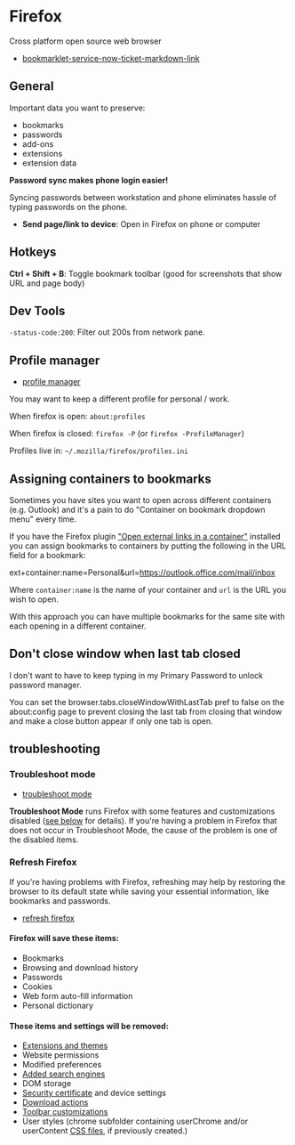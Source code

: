 # Firefox

Cross platform open source web browser

- [bookmarklet-service-now-ticket-markdown-link](../../../../saas/service-now/bookmarklet-service-now-ticket-markdown-link.md)

## General

Important data you want to preserve:

- bookmarks
- passwords
- add-ons
- extensions
- extension data

**Password sync makes phone login easier!**

Syncing passwords between workstation and phone eliminates hassle of typing passwords on the phone. 

- **Send page/link to device**: Open in Firefox on phone or computer

## Hotkeys

**Ctrl + Shift + B**: Toggle bookmark toolbar (good for screenshots that show URL and page body)

## Dev Tools

`-status-code:200`: Filter out 200s from network pane.

## Profile manager

- [profile manager](https://support.mozilla.org/en-US/kb/profile-manager-create-remove-switch-firefox-profiles)

You may want to keep a different profile for personal / work.

When firefox is open: `about:profiles`

When firefox is closed: `firefox -P` (or `firefox -ProfileManager`)

Profiles live in: `~/.mozilla/firefox/profiles.ini`

## Assigning containers to bookmarks

Sometimes you have sites you want to open across different containers (e.g.
Outlook) and it's a pain to do "Container on bookmark dropdown menu" every
time.

If you have the Firefox plugin ["Open external links in a
container"](https://addons.mozilla.org/en-US/firefox/addon/open-url-in-container/)
installed you can assign bookmarks to containers by putting the following in the
URL field for a bookmark:

  ext+container:name=Personal&url=https://outlook.office.com/mail/inbox

Where `container:name` is the name of your container and `url` is the URL you
wish to open.

With this approach you can have multiple bookmarks for the same site with each
opening in a different container.

## Don't close window when last tab closed

I don't want to have to keep typing in my Primary Password to unlock password manager.

You can set the browser.tabs.closeWindowWithLastTab pref to false on the about:config page to prevent closing the last tab from closing that window and make a close button appear if only one tab is open.

## troubleshooting

### Troubleshoot mode

- [troubleshoot mode](https://support.mozilla.org/en-US/kb/diagnose-firefox-issues-using-troubleshoot-mode)

**Troubleshoot Mode** runs Firefox with some features and customizations disabled ([see below](https://support.mozilla.org/en-US/kb/diagnose-firefox-issues-using-troubleshoot-mode#w_what-does-troubleshoot-mode-disable) for details). If you're having a problem in Firefox that does not occur in Troubleshoot Mode, the cause of the problem is one of the disabled items.

### Refresh Firefox

If you're having problems with Firefox, refreshing may help by restoring the browser to its default state while saving your essential information, like bookmarks and passwords.

- [refresh firefox](https://support.mozilla.org/en-US/kb/refresh-firefox-reset-add-ons-and-settings)

#### Firefox will save these items:

-   Bookmarks
-   Browsing and download history
-   Passwords
-   Cookies
-   Web form auto-fill information
-   Personal dictionary

#### These items and settings will be removed:

-   [Extensions and themes](https://support.mozilla.org/en-US/kb/find-and-install-add-ons-add-features-to-firefox)
-   Website permissions
-   Modified preferences
-   [Added search engines](https://support.mozilla.org/en-US/kb/add-or-remove-search-engine-firefox#w_add-a-search-engine)
-   DOM storage
-   [Security certificate](https://support.mozilla.org/en-US/kb/secure-website-certificate) and device settings
-   [Download actions](https://support.mozilla.org/en-US/kb/change-firefox-behavior-when-open-file)
-   [Toolbar customizations](https://support.mozilla.org/en-US/kb/customize-firefox-controls-buttons-and-toolbars)
-   User styles (chrome subfolder containing userChrome and/or userContent [CSS files](https://wikipedia.org/wiki/Cascading_Style_Sheets), if previously created.)


